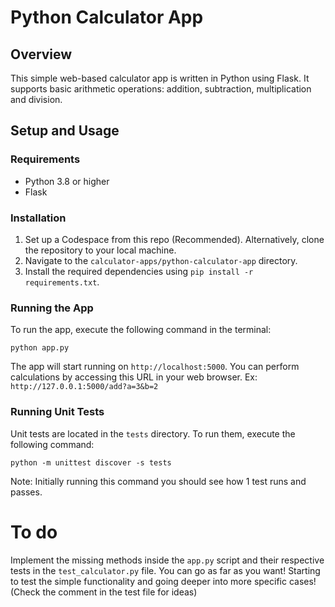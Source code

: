 # Python Calculator App

## Overview
This simple web-based calculator app is written in Python using Flask. It supports basic arithmetic operations: addition, subtraction, multiplication and division.

## Setup and Usage

### Requirements
- Python 3.8 or higher
- Flask

### Installation
1. Set up a Codespace from this repo (Recommended). Alternatively, clone the repository to your local machine.
2. Navigate to the `calculator-apps/python-calculator-app` directory.
3. Install the required dependencies using `pip install -r requirements.txt`.

### Running the App
To run the app, execute the following command in the terminal:
```
python app.py
```
The app will start running on `http://localhost:5000`. You can perform calculations by accessing this URL in your web browser. Ex: `http://127.0.0.1:5000/add?a=3&b=2`

### Running Unit Tests
Unit tests are located in the `tests` directory. To run them, execute the following command:
```
python -m unittest discover -s tests
```

Note: Initially running this command you should see how 1 test runs and passes. 

# To do
Implement the missing methods inside the `app.py` script and their respective tests in the `test_calculator.py` file. 
You can go as far as you want! 
Starting to test the simple functionality and going deeper into more specific cases! (Check the comment in the test file for ideas)
